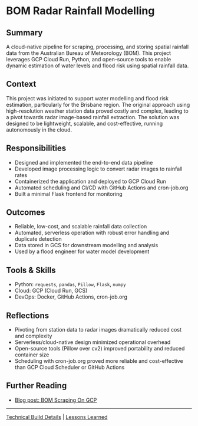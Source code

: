 # BOM Radar Rainfall Modelling

## Summary
A cloud-native pipeline for scraping, processing, and storing spatial rainfall data from the Australian Bureau of Meteorology (BOM). This project leverages GCP Cloud Run, Python, and open-source tools to enable dynamic estimation of water levels and flood risk using spatial rainfall data.

## Context
This project was initiated to support water modelling and flood risk estimation, particularly for the Brisbane region. The original approach using high-resolution weather station data proved costly and complex, leading to a pivot towards radar image-based rainfall extraction. The solution was designed to be lightweight, scalable, and cost-effective, running autonomously in the cloud.

## Responsibilities
- Designed and implemented the end-to-end data pipeline
- Developed image processing logic to convert radar images to rainfall rates
- Containerized the application and deployed to GCP Cloud Run
- Automated scheduling and CI/CD with GitHub Actions and cron-job.org
- Built a minimal Flask frontend for monitoring

## Outcomes
- Reliable, low-cost, and scalable rainfall data collection
- Automated, serverless operation with robust error handling and duplicate detection
- Data stored in GCS for downstream modelling and analysis
- Used by a flood engineer for water model development

## Tools & Skills
- Python: `requests`, `pandas`, `Pillow`, `Flask`, `numpy`
- Cloud: GCP (Cloud Run, GCS)
- DevOps: Docker, GitHub Actions, cron-job.org

## Reflections
- Pivoting from station data to radar images dramatically reduced cost and complexity
- Serverless/cloud-native design minimized operational overhead
- Open-source tools (Pillow over cv2) improved portability and reduced container size
- Scheduling with cron-job.org proved more reliable and cost-effective than GCP Cloud Scheduler or GitHub Actions

## Further Reading
- [Blog post: BOM Scraping On GCP](https://tonycerqui.blogspot.com/2025/04/bom-scraping-on-gcp.html)

---

[Technical Build Details](build.md) | [Lessons Learned](reflections.md)
